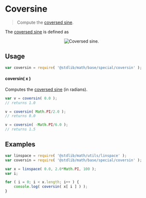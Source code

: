 # Coversine

> Compute the [coversed sine][coversed-sine].


<section class="intro">

The [coversed sine][coversed-sine] is defined as

<!-- <equation class="equation" label="eq:coversine" align="center" raw="\operatorname{coversin}(\theta) = 1 - \sin \theta" alt="Coversed sine."> -->

<div class="equation" align="center" data-raw-text="\operatorname{coversin}(\theta) = 1 - \sin \theta" data-equation="eq:coversine">
    <img src="" alt="Coversed sine.">
    <br>
</div>

<!-- </equation> -->

</section>

<!-- /.intro -->


<section class="usage">

## Usage

``` javascript
var coversin = require( '@stdlib/math/base/special/coversin' );
```

#### coversin( x )

Computes the [coversed sine][coversed-sine] (in radians).

``` javascript
var v = coversin( 0.0 );
// returns 1.0

v = coversin( Math.PI/2.0 );
// returns 0.0

v = coversin( -Math.PI/6.0 );
// returns 1.5
```

</section>

<!-- /.usage -->


<section class="examples">

## Examples

``` javascript
var linspace = require( '@stdlib/math/utils/linspace' );
var coversin = require( '@stdlib/math/base/special/coversin' );

var x = linspace( 0.0, 2.0*Math.PI, 100 );
var i;

for ( i = 0; i < x.length; i++ ) {
    console.log( coversin( x[ i ] ) );
}
```

</section>

<!-- /.examples -->


<section class="links">

[coversed-sine]: https://en.wikipedia.org/wiki/Versine

</section>

<!-- /.links -->
